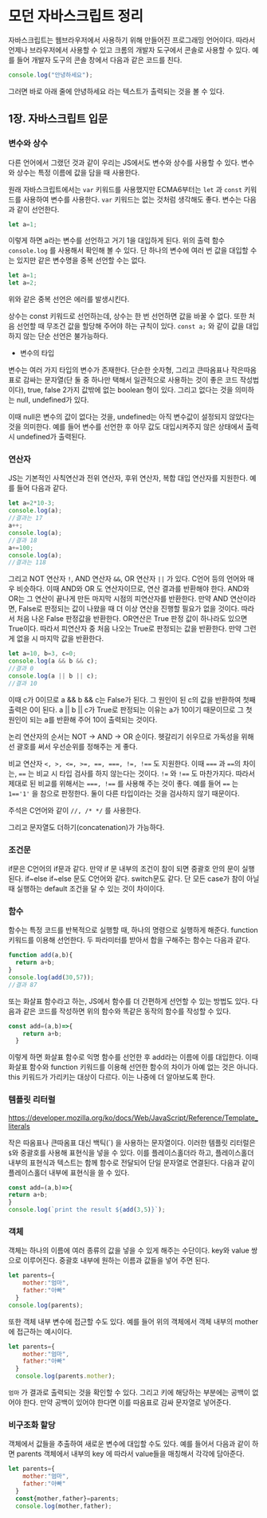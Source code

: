 # 모던 자바스크립트 정리

자바스크립트는 웹브라우저에서 사용하기 위해 만들어진 프로그래밍 언어이다. 따라서 언제나 브라우저에서 사용할 수 있고 크롬의 개발자 도구에서 콘솔로 사용할 수 있다. 예를 들어 개발자 도구의 콘솔 창에서 다음과 같은 코드를 친다.

```js
console.log("안녕하세요");
```

그러면 바로 아래 줄에 안녕하세요 라는 텍스트가 출력되는 것을 볼 수 있다.

## 1장. 자바스크립트 입문

### 변수와 상수

다른 언어에서 그랬던 것과 같이 우리는 JS에서도 변수와 상수를 사용할 수 있다. 변수와 상수는 특정 이름에 값을 담을 때 사용한다. 

원래 자바스크립트에서는 `var` 키워드를 사용했지만 ECMA6부터는 `let` 과 `const` 키워드를 사용하여 변수를 사용한다. `var` 키워드는 없는 것처럼 생각해도 좋다. 변수는 다음과 같이 선언한다.

```js
let a=1;
```

이렇게 하면 a라는 변수를 선언하고 거기 1을 대입하게 된다. 위의 출력 함수 `console.log` 를 사용해서 확인해 볼 수 있다. 단 하나의 변수에 여러 번 값을 대입할 수는 있지만 같은 변수명을 중복 선언할 수는 없다. 

```js
let a=1;
let a=2;
```

위와 같은 중복 선언은 에러를 발생시킨다.

상수는 const 키워드로 선언하는데, 상수는 한 번 선언하면 값을 바꿀 수 없다. 또한 처음 선언할 때 무조건 값을 할당해 주어야 하는 규칙이 있다. `const a;` 와 같이 값을 대입하지 않는 단순 선언은 불가능하다.

- 변수의 타입

변수는 여러 가지 타입의 변수가 존재한다. 단순한 숫자형, 그리고 큰따옴표나 작은따옴표로 감싸는 문자열(단 둘 중 하나만 택해서 일관적으로 사용하는 것이 좋은 코드 작성법이다), true, false 2가지 값밖에 없는 boolean 형이 있다. 그리고 없다는 것을 의미하는 null, undefined가 있다.

이때 null은 변수의 값이 없다는 것을, undefined는 아직 변수값이 설정되지 않았다는 것을 의미한다. 예를 들어 변수를 선언한 후 아무 값도 대입시켜주지 않은 상태에서 출력시 undefined가 출력된다.

### 연산자

JS는 기본적인 사칙연산과 전위 연산자, 후위 연산자, 복합 대입 연산자를 지원한다. 예를 들어 다음과 같다.

```js
let a=2*10-3;
console.log(a);
//결과는 17
a++;
console.log(a);
//결과 18
a+=100;
console.log(a);
//결과는 118
```

그리고 NOT 연산자 `!`, AND 연산자 `&&`, OR 연산자 `||` 가 있다. C언어 등의 언어와 매우 비슷하다. 이때 AND와 OR 도 연산자이므로, 연산 결과를 반환해야 한다. AND와 OR는 그 연산이 끝나게 만든 마지막 시점의 피연산자를 반환한다. 만약 AND 연산이라면, False로 판정되는 값이 나왔을 때 더 이상 연산을 진행할 필요가 없을 것이다. 따라서 처음 나온 False 판정값을 반환한다. OR연산은 True 판정 값이 하나라도 있으면 True이다. 따라서 피연산자 중 처음 나오는 True로 판정되는 값을 반환한다. 만약 그런 게 없을 시 마지막 값을 반환한다.

```js
let a=10, b=3, c=0;
console.log(a && b && c);
//결과 0
console.log(a || b || c);
//결과 10
```

이때 c가 0이므로 a && b && c는 False가 된다. 그 원인이 된 c의 값을 반환하여 첫째 출력은 0이 된다. a || b || c가 True로 판정되는 이유는 a가 10이기 때문이므로 그 첫 원인이 되는 a를 반환해 주어 10이 출력되는 것이다.

논리 연산자의 순서는 NOT -> AND -> OR 순이다. 헷갈리기 쉬우므로 가독성을 위해선 괄호를 써서 우선순위를 정해주는 게 좋다.

비교 연산자 `<, >, <=, >=, ==, ===, !=, !==` 도 지원한다. 이때 `===` 과 `==`의 차이는, `==` 는 비교 시 타입 검사를 하지 않는다는 것이다. `!=` 와 `!==` 도 마찬가지다. 따라서 제대로 된 비교를 위해서는 `===, !==` 를 사용해 주는 것이 좋다. 예를 들어 `==` 는 `1=='1'` 을 참으로 판정한다. 둘이 다른 타입이라는 것을 검사하지 않기 때문이다.

주석은 C언어와 같이 `//, /* */` 를 사용한다.

그리고 문자열도 더하기(concatenation)가 가능하다.

### 조건문

if문은 C언어의 if문과 같다. 만약 if 문 내부의 조건이 참이 되면 중괄호 안의 문이 실행된다. if~else if~else 문도 C언어와 같다. switch문도 같다. 단 모든 case가 참이 아닐 때 실행하는 default 조건을 달 수 있는 것이 차이이다.

### 함수

함수는 특정 코드를 반복적으로 실행할 때, 하나의 명령으로 실행하게 해준다. function 키워드를 이용해 선언한다. 두 파라미터를 받아서 합을 구해주는 함수는 다음과 같다.

```js
function add(a,b){
  return a+b;
}
console.log(add(30,57));
//결과 87
```

또는 화살표 함수라고 하는, JS에서 함수를 더 간편하게 선언할 수 있는 방법도 있다. 다음과 같은 코드를 작성하면 위의 함수와 똑같은 동작의 함수를 작성할 수 있다.

```js
const add=(a,b)=>{
    return a+b;
  }
```

이렇게 하면 화살표 함수로 익명 함수를 선언한 후 add라는 이름에 이를 대입한다. 이때 화살표 함수와 function 키워드를 이용해 선언한 함수의 차이가 아예 없는 것은 아니다. this 키워드가 가리키는 대상이 다르다. 이는 나중에 더 알아보도록 한다.

### 템플릿 리터럴

https://developer.mozilla.org/ko/docs/Web/JavaScript/Reference/Template_literals

작은 따옴표나 큰따옴표 대신 백틱(\`) 을 사용하는 문자열이다. 이러한 템플릿 리터럴은 `$`와 중괄호를 사용해 표현식을 넣을 수 있다. 이를 플레이스홀더라 하고, 플레이스홀더 내부의 표현식과 텍스트는 함께 함수로 전달되어 단일 문자열로 연결된다. 다음과 같이 플레이스홀더 내부에 표현식을 쓸 수 있다.

```js
const add=(a,b)=>{
return a+b;
}
console.log(`print the result ${add(3,5)}`);
```

### 객체

객체는 하나의 이름에 여러 종류의 값을 넣을 수 있게 해주는 수단이다. key와 value 쌍으로 이루어진다. 중괄호 내부에 원하는 이름과 값들을 넣어 주면 된다.

```js
let parents={
    mother:"엄마",
    father:"아빠"
  }
console.log(parents);
```

또한 객체 내부 변수에 접근할 수도 있다. 예를 들어 위의 객체에서 객체 내부의 mother에 접근하는 예시이다.

```js
let parents={
    mother:"엄마",
    father:"아빠"
  }
  console.log(parents.mother);
```

`엄마` 가 결과로 출력되는 것을 확인할 수 있다. 그리고 키에 해당하는 부분에는 공백이 없어야 한다. 만약 공백이 있어야 한다면 이를 따옴표로 감싸 문자열로 넣어준다.

### 비구조화 할당

객체에서 값들을 추출하여 새로운 변수에 대입할 수도 있다. 예를 들어서 다음과 같이 하면 parents 객체에서 내부의 key 에 따라서 value들을 매칭해서 각각에 담아준다.

```js
let parents={
    mother:"엄마",
    father:"아빠"
  }
  const{mother,father}=parents;
  console.log(mother,father);
```










